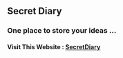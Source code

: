 ## Secret Diary
### One place to store your ideas ...
#### Visit This Website : [SecretDiary](https://blooming-coast-51829.herokuapp.com/)